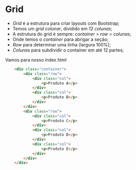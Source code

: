 # Grid
- *Grid* é a estrutura para criar layouts com Bootstrap;
- Temos um *grid colunar*, dividido em *12 colunas*;
- A estrutura do grid é sempre: *container > row > colunas*;
- Onde temos o *container* para abrigar a seção;
- *Row* para determinar uma linha (largura 100%);
- *Colunas* para  subdividir  o container em até 12 partes;

Vamos para nosso index.html

~~~html
    <div class="container">
        <div class="row">
            <div class="col">
                <p>Produto A</p>
            </div>
            <div class="col">
                <p>Produto B</p>
            </div>
        </div>
        <div class="row">
            <div class="col">
                <p>Produto C</p>
            </div>
            <div class="col">
                <p>Produto D</p>
            </div>
            <div class="col">
                <p>Produto E</p>
            </div>
        </div>
    </div>
~~~